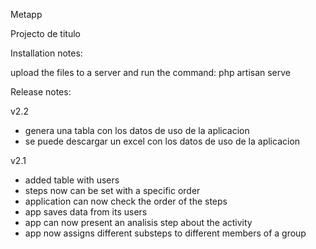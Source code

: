 Metapp

Projecto de titulo

Installation notes:

upload the files to a server and run the command: php artisan serve


Release notes:

v2.2
- genera una tabla con los datos de uso de la aplicacion
- se puede descargar un excel con los datos de uso de la aplicacion

v2.1
- added table with users
- steps now can be set with a specific order
- application can now check the order of the steps
- app saves data from its users
- app can now present an analisis step about the activity
- app now assigns different substeps to different members of a group
